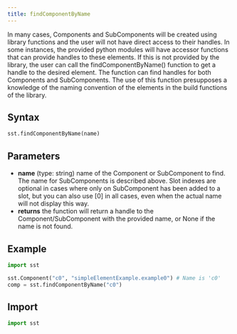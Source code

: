 ```yaml
---
title: findComponentByName
---
```


In many cases, Components and SubComponents will be created using library functions and the user will not have direct access to their handles. In some instances, the provided python modules will have accessor functions that can provide handles to these elements. If this is not provided by the library, the user can call the findComponentByName() function to get a handle to the desired element. The function can find handles for both Components and SubComponents. The use of this function presupposes a knowledge of the naming convention of the elements in the build functions of the library. 

## Syntax
```python
sst.findComponentByName(name)
```

## Parameters
* **name** (type: string) name of the Component or SubComponent to find. The name for SubComponents is described above. Slot indexes are optional in cases where only on SubComponent has been added to a slot, but you can also use [0] in all cases, even when the actual name will not display this way. 
* **returns** the function will return a handle to the Component/SubComponent with the provided name, or None if the name is not found. 


## Example

```python
import sst

sst.Component("c0", "simpleElementExample.example0") # Name is 'c0'
comp = sst.findComponentByName("c0")
```

## Import
```python
import sst
```